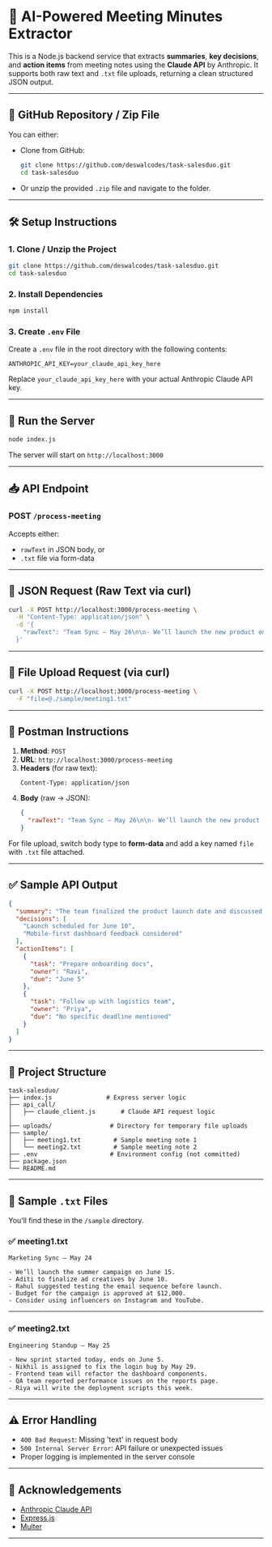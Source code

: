 # 🧠 AI-Powered Meeting Minutes Extractor

This is a Node.js backend service that extracts **summaries**, **key decisions**, and **action items** from meeting notes using the **Claude API** by Anthropic. It supports both raw text and `.txt` file uploads, returning a clean structured JSON output.

---

## 📂 GitHub Repository / Zip File

You can either:

- Clone from GitHub:
  ```bash
  git clone https://github.com/deswalcodes/task-salesduo.git
  cd task-salesduo
  
  
  ```

- Or unzip the provided `.zip` file and navigate to the folder.

---

## 🛠️ Setup Instructions

### 1. Clone / Unzip the Project

```bash
git clone https://github.com/deswalcodes/task-salesduo.git
cd task-salesduo

```

### 2. Install Dependencies

```bash
npm install
```

### 3. Create `.env` File

Create a `.env` file in the root directory with the following contents:

```env
ANTHROPIC_API_KEY=your_claude_api_key_here
```

Replace `your_claude_api_key_here` with your actual Anthropic Claude API key.

---

## 🚀 Run the Server

```bash
node index.js
```

The server will start on `http://localhost:3000`

---

## 📥 API Endpoint

### POST `/process-meeting`

Accepts either:

- `rawText` in JSON body, or  
- `.txt` file via form-data

---

## 🧾 JSON Request (Raw Text via curl)

```bash
curl -X POST http://localhost:3000/process-meeting \
  -H "Content-Type: application/json" \
  -d '{
    "rawText": "Team Sync – May 26\n\n- We’ll launch the new product on June 10.\n- Ravi to prepare onboarding docs by June 5.\n- Priya will follow up with logistics team on packaging delay.\n- Beta users requested a mobile-first dashboard."
  }'
```

---

## 📁 File Upload Request (via curl)

```bash
curl -X POST http://localhost:3000/process-meeting \
  -F "file=@./sample/meeting1.txt"
```

---

## 🧪 Postman Instructions

1. **Method**: `POST`  
2. **URL**: `http://localhost:3000/process-meeting`  
3. **Headers** (for raw text):
   ```
   Content-Type: application/json
   ```
4. **Body** (raw → JSON):
   ```json
   {
     "rawText": "Team Sync – May 26\n\n- We’ll launch the new product on June 10.\n- Ravi to prepare onboarding docs by June 5.\n- Priya will follow up with logistics team on packaging delay.\n- Beta users requested a mobile-first dashboard."
   }
   ```

For file upload, switch body type to **form-data** and add a key named `file` with `.txt` file attached.

---

## ✅ Sample API Output

```json
{
  "summary": "The team finalized the product launch date and discussed onboarding and logistics tasks. Feedback on a mobile-first dashboard was also shared.",
  "decisions": [
    "Launch scheduled for June 10",
    "Mobile-first dashboard feedback considered"
  ],
  "actionItems": [
    {
      "task": "Prepare onboarding docs",
      "owner": "Ravi",
      "due": "June 5"
    },
    {
      "task": "Follow up with logistics team",
      "owner": "Priya",
      "due": "No specific deadline mentioned"
    }
  ]
}
```

---

## 📂 Project Structure

```
task-salesduo/
├── index.js               # Express server logic
├── api_call/
│   ├── claude_client.js       # Claude API request logic
│         
├── uploads/                # Directory for temporary file uploads
├── sample/
│   ├── meeting1.txt         # Sample meeting note 1
│   └── meeting2.txt         # Sample meeting note 2
├── .env                    # Environment config (not committed)
├── package.json
└── README.md
```

---

## 📄 Sample `.txt` Files

You’ll find these in the `/sample` directory.

### ✅ meeting1.txt

```
Marketing Sync – May 24

- We’ll launch the summer campaign on June 15.
- Aditi to finalize ad creatives by June 10.
- Rahul suggested testing the email sequence before launch.
- Budget for the campaign is approved at $12,000.
- Consider using influencers on Instagram and YouTube.
```

---

### ✅ meeting2.txt

```
Engineering Standup – May 25

- New sprint started today, ends on June 5.
- Nikhil is assigned to fix the login bug by May 29.
- Frontend team will refactor the dashboard components.
- QA team reported performance issues on the reports page.
- Riya will write the deployment scripts this week.

```

---

## ⚠️ Error Handling

- `400 Bad Request`: Missing 'text' in request body
- `500 Internal Server Error`: API failure or unexpected issues
- Proper logging is implemented in the server console

---

## 🤝 Acknowledgements

- [Anthropic Claude API](https://www.anthropic.com/)
- [Express.js](https://expressjs.com/)
- [Multer](https://github.com/expressjs/multer)

---

